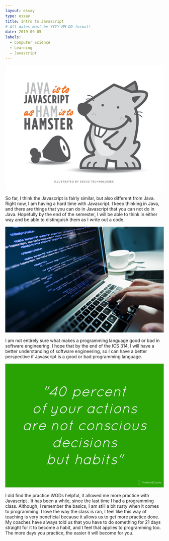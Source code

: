 ```yaml
---
layout: essay
type: essay
title: Intro to Javascript
# All dates must be YYYY-MM-DD format!
date: 2019-09-05
labels:
  - Computer Science
  - Learning
  - Javascript
---
```


<img class="ui tiny left circular floated image" src="../images/java-vs-javascript.png">

So far, I think the Javascript is fairly similar, but also different from Java. Right now, I am having a hard time with Javascript. I keep thinking in Java, and there are things that you can do in Javascript that you can not do in Java. Hopefully by the end of the semester, I will be able to think in either way and be able to distinguish them as I write out a code.

<img class="ui tiny left circular floated image" src="../images/software.jpg">

I am not entirely sure what makes a programming language good or bad in software engineering. I hope that by the end of the ICS 314, I will have a better understanding of software engineering, so I can have a better perspective if Javascript is a good or bad programming language.

<img class="ui tiny left circular floated image" src="../images/habit.png">

I did find the practice WODs helpful, it allowed me more practice with Javascript . It has been a while, since the last time I had a programming class. Although, I remember the basics, I am still a bit rusty when it comes to programming. I love the way the class is ran, I feel like this way of teaching is very beneficial because it allows us to get more practice done. My coaches have always told us that you have to do something for 21 days straight for it to become a habit, and I feel that applies to programming too. The more days you practice, the easier it will become for you.

